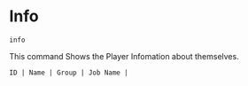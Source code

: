 
# Info

```
info
```

This command Shows the Player Infomation about themselves.

`ID | Name | Group | Job Name |`
